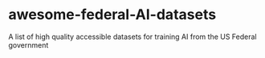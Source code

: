 # awesome-federal-AI-datasets
A list of high quality accessible datasets for training AI from the US Federal government
